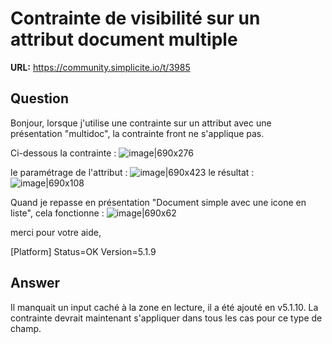 # Contrainte de visibilité sur un attribut document multiple

**URL:** https://community.simplicite.io/t/3985

## Question
Bonjour,
lorsque j'utilise une contrainte sur un attribut avec une présentation "multidoc", la contrainte front ne s'applique pas. 

Ci-dessous la contrainte : 
![image|690x276](upload://cMYOBpSkdwZu5wIefepbgtXh3f5.png)

le paramétrage de l'attribut :
![image|690x423](upload://bOg3KMCW2jEcnYW8i6ganYowXx0.png)
le résultat : 
![image|690x108](upload://3d174yC3ysfEFfv1cvQwQhmlU5J.png)

Quand je repasse en présentation "Document simple avec une icone en liste", cela fonctionne : 
![image|690x62](upload://2cws9JAdwailuKgWi6SzDrE5UcZ.png)


merci pour votre aide, 

[Platform]
Status=OK
Version=5.1.9

## Answer
Il manquait un input caché à la zone en lecture, il a été ajouté en v5.1.10.
La contrainte devrait maintenant s'appliquer dans tous les cas pour ce type de champ.
